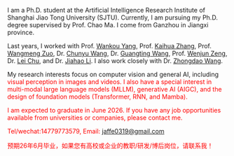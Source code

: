 I am a Ph.D. student at the Artificial Intelligence Research Institute of Shanghai Jiao Tong University (SJTU). Currently, I am pursuing my Ph.D. degree supervised by Prof. Chao Ma. I come from Ganzhou in Jiangxi province. 

Last years, I worked with Prof. [Wankou Yang](https://scholar.google.com/citations?hl=zh-CN&user=inPYAuYAAAAJ), Prof. [Kaihua Zhang](https://scholar.google.com/citations?hl=zh-CN&user=FYatMi8AAAAJ), Prof. [Wangmeng Zuo](https://scholar.google.com/citations?hl=zh-CN&user=rUOpCEYAAAAJ), Dr. [Chunyu Wang](https://www.chunyuwang.org/), Dr. [Guangting Wang](https://scholar.google.com/citations?user=cKY8e8sAAAAJ&hl=zh-CN), Prof. [Wenjun Zeng](https://www.eitech.edu.cn/?p=leader-Wenjun%20Zeng&tid=19&lang=en), Dr. [Lei Chu](https://lei65537.github.io/), and Dr. [Jiahao Li](https://scholar.google.com/citations?user=AcOcw0AAAAAJ&hl=zh-CN). I also work closely with Dr. [Zhongdao Wang](https://zhongdao.github.io/).

My research interests focus on computer vision and general AI, including  <font color=Red>visual perception<font> in images and videos. I also have a special interest in <font color=Red>multi-modal large language models<font> (MLLM), <font color=Red>generative AI<font> (AIGC), and the design of <font color=Red>foundation models<font> (Transformer, RNN, and Mamba).

I am expected to graduate in June 2026. If you have any job opportunities available from universities or companies, please contact me. 

Tel/wechat:14779773579, Email: jaffe0319@gmail.com

预期26年6月毕业，如果您有高校或企业的教职/研发/博后岗位，请联系我！
